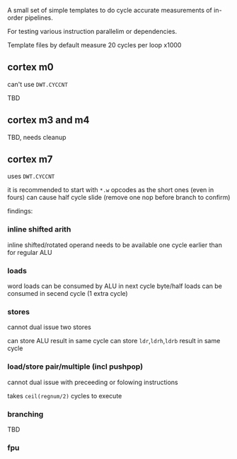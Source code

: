 A small set of simple templates to do cycle accurate measurements of in-order pipelines.

For testing various instruction parallelim or dependencies.


Template files by default measure 20 cycles per loop x1000



## cortex m0

can't use `DWT.CYCCNT`

TBD

## cortex m3 and m4

TBD, needs cleanup

## cortex m7

uses `DWT.CYCCNT`

it is recommended to start with `*.w` opcodes as the short ones (even in fours) can cause half cycle slide (remove one nop before branch to confirm)

findings:

### inline shifted arith

inline shifted/rotated operand needs to be available one cycle earlier than for regular ALU



### loads

word loads can be consumed by ALU in next cycle
byte/half loads can be consumed in secend cycle (1 extra cycle)



### stores

cannot dual issue two stores

can store ALU result in same cycle
can store `ldr`,`ldrh`,`ldrb` result in same cycle


### load/store pair/multiple (incl pushpop)

cannot dual issue with preceeding or folowing instructions

takes `ceil(regnum/2)` cycles to execute


### branching

TBD

### fpu





